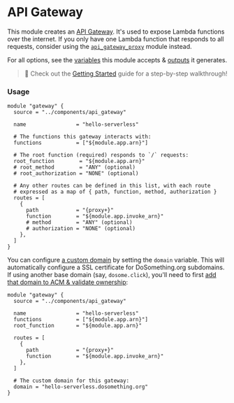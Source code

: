 # API Gateway

This module creates an [API Gateway](https://aws.amazon.com/api-gateway/). It's used to expose Lambda functions over the internet. If you only have one Lambda function that responds to all requests, consider using the [`api_gateway_proxy`](https://github.com/DoSomething/infrastructure/blob/master/components/api_gateway_proxy/) module instead.

For all options, see the [variables](https://github.com/DoSomething/infrastructure/blob/master/components/api_gateway/variables.tf) this module accepts & [outputs](https://github.com/DoSomething/infrastructure/blob/master/components/api_gateway/outputs.tf) it generates.

> :wave: Check out the [Getting Started](https://github.com/DoSomething/infrastructure/blob/master/docs/serverless-guide.md) guide for a step-by-step walkthrough!

### Usage

```hcl
module "gateway" {
  source = "../components/api_gateway"

  name                = "hello-serverless"
  
  # The functions this gateway interacts with:
  functions           = ["${module.app.arn}"]

  # The root function (required) responds to `/` requests:
  root_function        = "${module.app.arn}"
  # root_method        = "ANY" (optional)
  # root_authorization = "NONE" (optional)

  # Any other routes can be defined in this list, with each route
  # expressed as a map of { path, function, method, authorization }
  routes = [
    {
      path            = "{proxy+}"
      function        = "${module.app.invoke_arn}"
      # method        = "ANY" (optional)
      # authorization = "NONE" (optional)
    },
  ]
}
```

You can configure [a custom domain](https://github.com/DoSomething/infrastructure/blob/master/docs/serverless-guide.md#bonus-add-a-custom-domain) by setting the `domain` variable. This will automatically configure a SSL certificate for DoSomething.org subdomains. If using another base domain (say, `dosome.click`), you'll need to first [add that domain to ACM & validate ownership](https://docs.aws.amazon.com/acm/latest/userguide/gs-acm-request-public.html):

```hcl
module "gateway" {
  source = "../components/api_gateway"

  name                = "hello-serverless"
  functions           = ["${module.app.arn}"]
  root_function       = "${module.app.arn}"

  routes = [
    {
      path            = "{proxy+}"
      function        = "${module.app.invoke_arn}"
    },
  ]

  # The custom domain for this gateway:
  domain = "hello-serverless.dosomething.org"
}
```
